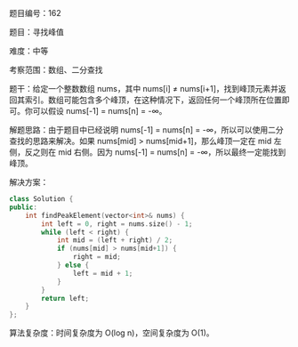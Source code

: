 题目编号：162

题目：寻找峰值

难度：中等

考察范围：数组、二分查找

题干：给定一个整数数组 nums，其中 nums[i] ≠ nums[i+1]，找到峰顶元素并返回其索引。数组可能包含多个峰顶，在这种情况下，返回任何一个峰顶所在位置即可。你可以假设 nums[-1] = nums[n] = -∞。

解题思路：由于题目中已经说明 nums[-1] = nums[n] = -∞，所以可以使用二分查找的思路来解决。如果 nums[mid] > nums[mid+1]，那么峰顶一定在 mid 左侧，反之则在 mid 右侧。因为 nums[-1] = nums[n] = -∞，所以最终一定能找到峰顶。

解决方案：

```cpp
class Solution {
public:
    int findPeakElement(vector<int>& nums) {
        int left = 0, right = nums.size() - 1;
        while (left < right) {
            int mid = (left + right) / 2;
            if (nums[mid] > nums[mid+1]) {
                right = mid;
            } else {
                left = mid + 1;
            }
        }
        return left;
    }
};
```

算法复杂度：时间复杂度为 O(log n)，空间复杂度为 O(1)。
